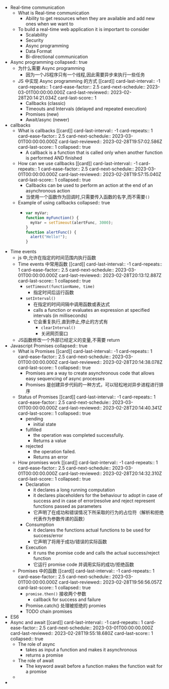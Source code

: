 - Real-time communication
	- What is Real-time communication
		- Ability to get resources when they are available and add new ones when we want to
	- To build a real-time web application it is important to consider
		- Scalability
		- Security
		- Async programming
		- Data Format
		- Bi-directional communication
- Async programming
  collapsed:: true
	- 为什么需要 Async programming
		- 因为一个JS程序只有一个线程,因此需要异步来执行一些任务
	- JS 中实现 Async programming 的方式 [[card]]
	  card-last-interval:: -1
	  card-repeats:: 1
	  card-ease-factor:: 2.5
	  card-next-schedule:: 2023-03-01T00:00:00.000Z
	  card-last-reviewed:: 2023-02-28T20:14:21.034Z
	  card-last-score:: 1
		- Callbacks (classic)
		- Timeouts and Intervals (delayed and repeated execution)
		- Promises (new)
		- Await/async (newer)
- callbacks
	- What is callbacks [[card]]
	  card-last-interval:: -1
	  card-repeats:: 1
	  card-ease-factor:: 2.5
	  card-next-schedule:: 2023-03-01T00:00:00.000Z
	  card-last-reviewed:: 2023-02-28T19:57:02.586Z
	  card-last-score:: 1
	  collapsed:: true
		- A callback is a function that is called only when another function is performed AND  finished
	- How can we use callbacks [[card]]
	  card-last-interval:: -1
	  card-repeats:: 1
	  card-ease-factor:: 2.5
	  card-next-schedule:: 2023-03-01T00:00:00.000Z
	  card-last-reviewed:: 2023-02-28T19:57:15.040Z
	  card-last-score:: 1
	  collapsed:: true
		- Callbacks can be used to perform an action at the end of an asynchronous action
		- 当使用一个函数作为回调时,只需要传入函数的名字,而不需要`()`
	- Example of using callbacks
	  collapsed:: true
		- ```js
		  var myVar;
		  function myFunction() {
		  	myVar = setTimeout(alertFunc, 3000);
		  }
		  function alertFunc() {
		  	alert("Hello!");
		  }
		  ```
- Time events
	- js 中,允许在指定的时间范围内执行函数
	- Time events 中常用函数 [[card]]
	  card-last-interval:: -1
	  card-repeats:: 1
	  card-ease-factor:: 2.5
	  card-next-schedule:: 2023-03-01T00:00:00.000Z
	  card-last-reviewed:: 2023-02-28T20:13:12.887Z
	  card-last-score:: 1
	  collapsed:: true
		- `setTimeout(functionName, time)`
			- 指定时间后运行函数
		- `setInterval()`
			- 在指定的时间间隔中调用函数或表达式
			- calls a function or evaluates an expression at 
			  specified intervals (in milliseconds)
			- 它会重复执行,直到停止,停止的方式有
				- `clearInterval()`
				- 关闭网页窗口
	- JS函数修改一个外部已经定义的变量,不需要 return
- Javascript Promises
  collapsed:: true
	- What is Promises [[card]]
	  card-last-interval:: -1
	  card-repeats:: 1
	  card-ease-factor:: 2.5
	  card-next-schedule:: 2023-03-01T00:00:00.000Z
	  card-last-reviewed:: 2023-02-28T20:14:38.078Z
	  card-last-score:: 1
	  collapsed:: true
		- Promises are a way to create asynchronous code that allows easy sequencing of async processes
		- Promises 是创建异步代码的一种方式，可以轻松地对异步进程进行排序
	- Status of Promises [[card]]
	  card-last-interval:: -1
	  card-repeats:: 1
	  card-ease-factor:: 2.5
	  card-next-schedule:: 2023-03-01T00:00:00.000Z
	  card-last-reviewed:: 2023-02-28T20:14:40.341Z
	  card-last-score:: 1
	  collapsed:: true
		- pending
			- initial state
		- fulfilled
			- the operation was completed successfully.
			- Returns a value
		- rejected
			- the operation failed.
			- Returns an error
	- How promises work [[card]]
	  card-last-interval:: -1
	  card-repeats:: 1
	  card-ease-factor:: 2.5
	  card-next-schedule:: 2023-03-01T00:00:00.000Z
	  card-last-reviewed:: 2023-02-28T20:14:32.310Z
	  card-last-score:: 1
	  collapsed:: true
		- Declaration
			- it declares a long running computation
			- it declares placeholders for the behaviour to adopt in case of success and in case of error(resolve and reject represent functions passed as parameters
			- 它声明了在成功和错误情况下所采取的行为的占位符（解析和拒绝代表作为参数传递的函数）
		- Consumption
			- it declares the functions actual functions to be used for success/error
			- 它声明了将用于成功/错误的实际函数
		- Execution
			- it runs the promise code and calls the actual success/reject function
			- 它运行 promise code  并调用实际的成功/拒绝函数
	- Promises 中的函数 [[card]]
	  card-last-interval:: -1
	  card-repeats:: 1
	  card-ease-factor:: 2.5
	  card-next-schedule:: 2023-03-01T00:00:00.000Z
	  card-last-reviewed:: 2023-02-28T19:56:56.057Z
	  card-last-score:: 1
	  collapsed:: true
		- `promise.then()` 接收两个参数
			- callback for success and failure
		- Promise.catch() 处理被拒绝的 promies
		- TODO chain promises
- ES6
- Async and await [[card]]
  card-last-interval:: -1
  card-repeats:: 1
  card-ease-factor:: 2.5
  card-next-schedule:: 2023-03-01T00:00:00.000Z
  card-last-reviewed:: 2023-02-28T19:55:18.680Z
  card-last-score:: 1
  collapsed:: true
	- The role of async
		- takes as input a function and makes it asynchronous
		- returns a promise
	- The role of await
		- The keyword await before a function makes the function wait for  a promise
	-
-